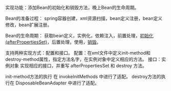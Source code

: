 实现功能：添加Bean的初始化和销毁方法，晚上Bean的生命周期。

Bean的准备过程：
spring容器创建，xml资源扫描，bean定义注册，bean定义修改，bean扩展注册。

Bean的生命周期：
获取bean定义，实例化，依赖注入，前置处理，<u>初始化(afterPropertiesSet)</u>，后置处理，使用，<u>销毁</u>。


支持两种实现方式：配置和接口。
配置：在xml文件中定义init-method和destroy-method属性，指定方法名字，在实例对象中定义相应的方法。
接口：实例对象 实现相应的接口，并重写 afterPropertiesSet 和 destroy 方法。

init-method方法的执行 在 invokeInitMethods 中进行了适配。
destroy方法的执行在 DisposableBeanAdapter 中进行了适配。


